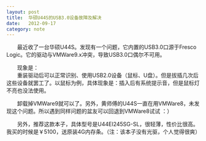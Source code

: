 ```yaml
---
layout: post
title:  华硕U44S的USB3.0设备故障及解决
date:   2012-09-17
category: note
---
```


　　最近收了一台华硕U44S。发现有一个问题，它内置的USB3.0口源于Fresco Logic。它的驱动与VMWare9.x冲突，导致USB3.0口偶尔不可用。

　　现象是：  
　　重装驱动后可以正常识别、使用USB2.0设备（鼠标、U盘）。但是拔插几次后这些设备就罢工了。以鼠标为例，具体现象是：插入后有系统提示音，但是鼠标灯不亮也没法使用。

　　卸载掉VMWare9就可以了。另外，黄师傅的U44S一直在用VMWare8，未发现这个问题。所以遇到同样问题的盆友可以回退到VMWare8试试 ：）

　　另外，推荐这款本子，具体型号是U44EI245SG-SL，很轻薄，性价比很高。我买的时候是￥5100，送原装4G内存条。（注：该本子没有光驱，个人觉得很爽）
